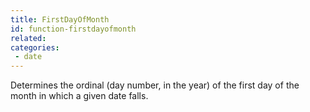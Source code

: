```yaml
---
title: FirstDayOfMonth
id: function-firstdayofmonth
related:
categories:
 - date
---
```


Determines the ordinal (day number, in the year) of the first day of the month in which a given date falls.